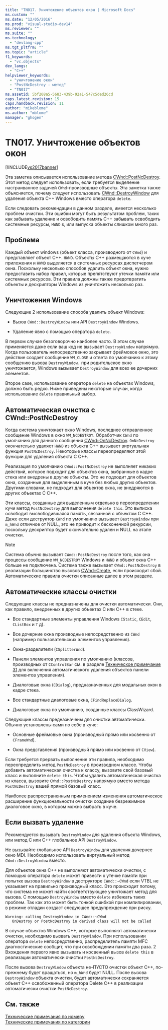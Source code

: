 ```yaml
---
title: "TN017. Уничтожение объектов окон | Microsoft Docs"
ms.custom: ""
ms.date: "12/05/2016"
ms.prod: "visual-studio-dev14"
ms.reviewer: ""
ms.suite: ""
ms.technology: 
  - "devlang-cpp"
ms.tgt_pltfrm: ""
ms.topic: "article"
f1_keywords: 
  - "vc.objects"
dev_langs: 
  - "C++"
helpviewer_keywords: 
  - "уничтожение окон"
  - "PostNcDestroy - метод"
  - "TN017"
ms.assetid: 5bf208a5-5683-439b-92a1-547c5ded26cd
caps.latest.revision: 15
caps.handback.revision: 11
author: "mikeblome"
ms.author: "mblome"
manager: "ghogen"
---
```

# TN017. Уничтожение объектов окон
[!INCLUDE[vs2017banner](../assembler/inline/includes/vs2017banner.md)]

Эта заметка описывается использование метода [CWnd::PostNcDestroy](../Topic/CWnd::PostNcDestroy.md).  Этот метод следует использовать, если требуется выделение настраиванное задачей `CWnd`\-производные объекты.  Эта заметка также объясняется, почему следует использовать [CWnd::DestroyWindow](../Topic/CWnd::DestroyWindow.md) для удаления объекта C\+\+ Windows вместо оператора `delete`.  
  
 Если следовать рекомендации в данном разделе, имеется несколько проблем очистки.  Эти ошибки могут быть результатом проблем, таких как забывать удаление и освободить память C\+\+ забывать освободить системные ресурсы, `HWND` s, или выпуска объекты слишком много раз.  
  
## Проблема  
 Каждый объект windows \(объект класса, производного от `CWnd`\) и представляет объект C\+\+. `HWND`.  Объекты C\+\+ размещаются в куче приложения и `HWND` выделяется в системных ресурсах диспетчером окна.  Поскольку несколько способов удалить объект окна, нужно предоставить набор правил, которые препятствуют утечки памяти или системных ресурсов.  Эти правила должны также предотвратить объекты и дескрипторы Windows из уничтожить несколько раз.  
  
## Уничтожения Windows  
 Следующие 2 использование способа удалить объект Windows:  
  
-   Вызов `CWnd::DestroyWindow` или API `DestroyWindow` Windows.  
  
-   Удаление явно с помощью оператора `delete`.  
  
 В первом случае безоговорочно наиболее часто.  В этом случае применяется даже если ваш код не вызывает `DestroyWindow` напрямую.  Когда пользователь непосредственно закрывает фреймовое окно, это действие создает сообщение `WM_CLOSE` и ответа по умолчанию к этому сообщению вызова `DestroyWindow.`  при родительское окно уничтожается, Windows вызывает `DestroyWindow` для всех ее дочерних элементов.  
  
 Второе case, использование оператора `delete` на объектах Windows, должно быть редко.  Ниже приведены некоторые случаи, когда использование `delete` правильный выбор.  
  
## Автоматическая очистка с CWnd::PostNcDestroy  
 Когда система уничтожает окно Windows, последнее отправленное сообщение Windows в окно `WM_NCDESTROY`.  Обработчик `CWnd` по умолчанию для данного сообщения [CWnd::OnNcDestroy](../Topic/CWnd::OnNcDestroy.md).  `OnNcDestroy` окончательно удаляет `HWND` из объекта C\+\+ вызывает виртуальная функция `PostNcDestroy`.  Некоторые классы переопределяют этой функции для удаления объекта C C\+\+.  
  
 Реализация по умолчанию `CWnd::PostNcDestroy` не выполняет никаких действий, которое подходит для объектов окна, выбранные в кадре стека или внедрены в другие объекты.  Это не подходит для объектов окна, созданные для выделенным в куче без любых других объектов.  Другими словами, не подходит для объектов окна, не внедряются в других объектах C C\+\+.  
  
 Эти классы, созданные для выделенным отдельно в переопределении кучи метод `PostNcDestroy` для выполнения `delete this`.  Это выписка освободит высвободившаяся память, связанной с объектом C C\+\+.  Даже если деструктор `CWnd` по умолчанию вызывает `DestroyWindow` при `m_hWnd` отличное от NULL, это не приводит к бесконечной рекурсии, поскольку дескриптор будет окончательно удален и NULL на этапе очистки.  
  
> [!NOTE]
>  Система обычно вызывает `CWnd::PostNcDestroy` после того, как она процессы сообщение `WM_NCDESTROY` Windows и `HWND` и объект окна C\+\+ больше не подключена.  Система также вызывает `CWnd::PostNcDestroy` в реализации большинство вызовов [CWnd::Create](../Topic/CWnd::Create.md), если происходит сбой.  Автоматические правила очистки описанные далее в этом разделе.  
  
## Автоматические классы очистки  
 Следующие классы не предназначены для очистки автоматически.  Они, как правило, внедренных в других объектах C или C\+\+ в стеке.  
  
-   Все стандартные элементы управления Windows `CStatic`, `CEdit`, `CListBox` и т д\).  
  
-   Все дочерние окна производные непосредственно из `CWnd` \(например пользовательских элементов управления\).  
  
-   Окна\-разделители \(`CSplitterWnd`\).  
  
-   Панели элементов управления по умолчанию \(классов, производных от `CControlBar` см. в разделе [Техническое примечание 31](../mfc/tn031-control-bars.md) для включения автоматического удаления объектов панели элементов управления\).  
  
-   Диалоговые окна \(`CDialog`\), предназначенных для модальных окон в кадре стека.  
  
-   Все стандартные диалоговые окна, `CFindReplaceDialog`.  
  
-   Диалоговые окна по умолчанию, созданные классы ClassWizard.  
  
 Следующие классы предназначены для очистки автоматически.  Обычно установлены сами по себе в куче:  
  
-   Основные фреймовые окна \(производный прямо или косвенно от `CFrameWnd`\).  
  
-   Окна представления \(производный прямо или косвенно от `CView`\).  
  
 Если требуется прервать выполнение эти правила, необходимо переопределить метод `PostNcDestroy` в производном классе.  Чтобы добавить автоматическая очистка к классу, вызовите свой базовый класс и выполните `delete this`.  Чтобы удалить автоматическая очистка из класса, вызовите `CWnd::PostNcDestroy` напрямую вместо метода `PostNcDestroy` вашей прямой базовый класс.  
  
 Наиболее распространенным применением изменения автоматическое расширение функциональности очистки создание безрежимное диалоговое окно, в котором можно выбрать в куче.  
  
## Если вызвать удаление  
 Рекомендуется вызывать `DestroyWindow` для удаления объекта Windows, или метод C или C\+\+ глобальное API `DestroyWindow`.  
  
 Не вызывайте глобальное API `DestroyWindow` для удаления дочернее окно MDI.  Необходимо использовать виртуальный метод `CWnd::DestroyWindow` вместо.  
  
 Для объектов окна C\+\+ не выполняют автоматически очистки, с помощью оператора `delete` может привести к утечке памяти при попытке вызова `DestroyWindow` в деструкторе `CWnd::~CWnd` если VTBL не указывает на правильно производный класс.  Это происходит потому, что система не может найти соответствующее уничтожает метод для вызова.  С помощью `DestroyWindow` вместо `delete` избежать таких проблем.  Так как это может быть тонкой ошибкой при компилировании, в режиме отладки создаст следующее предупреждение при риску.  
  
```  
Warning: calling DestroyWindow in CWnd::~CWnd  
   OnDestroy or PostNcDestroy in derived class will not be called  
```  
  
 В случае объектов Windows C\+\+, которые выполняют автоматически очистки, необходимо вызвать `DestroyWindow`.  При использовании оператора `delete` непосредственно, распределитель памяти MFC диагностические сообщит, что при освобождении памяти два раза.  2 Вхождения первого явно вызывать и косвенный вызов `delete this` в реализации автоматически очистки `PostNcDestroy`.  
  
 После вызова `DestroyWindow` объекта не\-ПУСТО очистки объект C\+\+, по\-прежнему будет вращаться, но `m_hWnd` будет NULL.  После вызова `DestroyWindow` объекта очистки, будет автоматически сохраняется объект C\+\+ освобоженный оператора Delete C\+\+ в реализации автоматически очистки `PostNcDestroy`.  
  
## См. также  
 [Технические примечания по номеру](../mfc/technical-notes-by-number.md)   
 [Технические примечания по категории](../mfc/technical-notes-by-category.md)